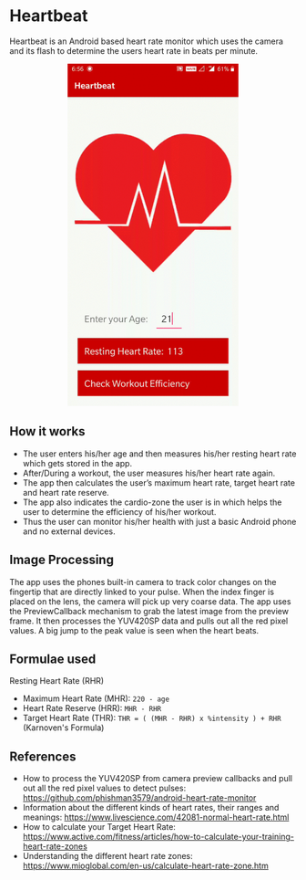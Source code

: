 # Heartbeat
Heartbeat is an Android based heart rate monitor which uses the camera and its flash to determine the users heart rate in beats per minute.  
<p align="center">
<img width=300px src="demo.gif" alt="demo">
</p>

## How it works
* The user enters his/her age and then measures his/her resting heart rate which gets stored in the app.  
* After/During a workout, the user measures his/her heart rate again.  
* The app then calculates the user’s maximum heart rate, target heart rate and heart rate reserve.  
* The app also indicates the cardio-zone the user is in which helps the user to determine the efficiency of his/her workout.  
* Thus the user can monitor his/her health with just a basic Android phone and no external devices.  

## Image Processing  
The app uses the phones built-in camera to track color changes on the fingertip that are directly linked to your pulse.
When the index finger is placed on the lens, the camera will pick up very coarse data. 
The app uses the PreviewCallback mechanism to grab the latest image from the preview frame.
It then processes the YUV420SP data and pulls out all the red pixel values.
A big jump to the peak value is seen when the heart beats.  

## Formulae used
Resting Heart Rate (RHR)
* Maximum Heart Rate (MHR):  ```220 - age```  
* Heart Rate Reserve (HRR): ```MHR - RHR```  
* Target Heart Rate (THR): ```THR = ( (MHR - RHR) x %intensity ) + RHR```
(Karnoven's Formula)

## References
* How to process the YUV420SP from camera preview callbacks and pull out all the red pixel values to detect pulses: https://github.com/phishman3579/android-heart-rate-monitor
* Information about the different kinds of heart rates, their ranges and meanings: https://www.livescience.com/42081-normal-heart-rate.html
* How to calculate your Target Heart Rate: https://www.active.com/fitness/articles/how-to-calculate-your-training-heart-rate-zones
* Understanding the different heart rate zones: https://www.mioglobal.com/en-us/calculate-heart-rate-zone.htm
